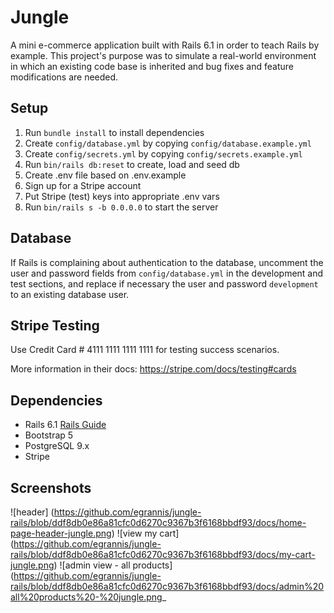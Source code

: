 # Jungle

A mini e-commerce application built with Rails 6.1 in order to teach Rails by example. This project's purpose was to simulate a real-world environment in which an existing code base is inherited and bug fixes and feature modifications are needed. 

## Setup

1. Run `bundle install` to install dependencies
2. Create `config/database.yml` by copying `config/database.example.yml`
3. Create `config/secrets.yml` by copying `config/secrets.example.yml`
4. Run `bin/rails db:reset` to create, load and seed db
5. Create .env file based on .env.example
6. Sign up for a Stripe account
7. Put Stripe (test) keys into appropriate .env vars
8. Run `bin/rails s -b 0.0.0.0` to start the server

## Database

If Rails is complaining about authentication to the database, uncomment the user and password fields from `config/database.yml` in the development and test sections, and replace if necessary the user and password `development` to an existing database user.

## Stripe Testing

Use Credit Card # 4111 1111 1111 1111 for testing success scenarios.

More information in their docs: <https://stripe.com/docs/testing#cards>

## Dependencies

- Rails 6.1 [Rails Guide](http://guides.rubyonrails.org/v6.1/)
- Bootstrap 5
- PostgreSQL 9.x
- Stripe

## Screenshots
![header] (https://github.com/egrannis/jungle-rails/blob/ddf8db0e86a81cfc0d6270c9367b3f6168bbdf93/docs/home-page-header-jungle.png)
![view my cart] (https://github.com/egrannis/jungle-rails/blob/ddf8db0e86a81cfc0d6270c9367b3f6168bbdf93/docs/my-cart-jungle.png)
![admin view - all products] (https://github.com/egrannis/jungle-rails/blob/ddf8db0e86a81cfc0d6270c9367b3f6168bbdf93/docs/admin%20all%20products%20-%20jungle.png_
